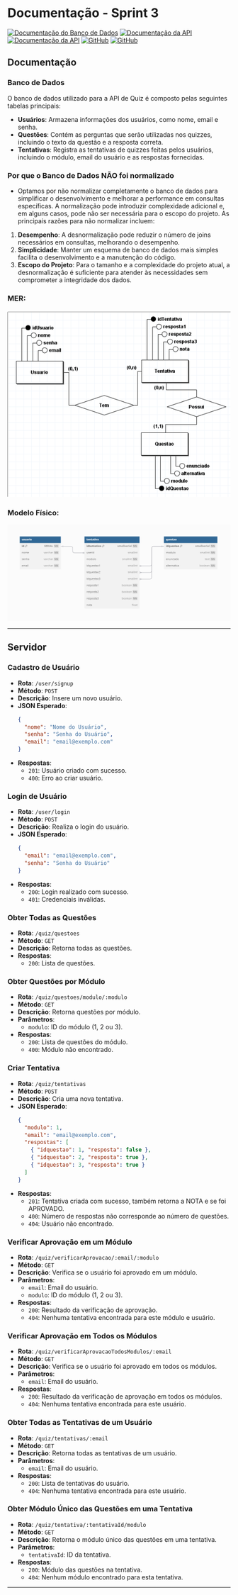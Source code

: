 
# Documentação -  Sprint 3

[![Documentação do Banco de Dados](https://img.shields.io/static/v1?style=for-the-badge&label=&color=black&logo=googledocs&message=Documentacao%20BD)](https://dbdocs.io/Hallwaytech%20Grupo/scrum-server?view=table_structure)
[![Documentação da API](https://img.shields.io/static/v1?style=for-the-badge&label=&color=black&logo=swagger&message=API%20Docs)](https://abp-2024-2-server.onrender.com/api-docs/)
[![Documentação da API](https://img.shields.io/static/v1?style=for-the-badge&label=&color=black&logo=openapiinitiative&message=Rest%20API%20Docs)](https://bump.sh/hallwaytech/doc/hallwayeducation)
[![GitHub](https://img.shields.io/static/v1?style=for-the-badge&label=&color=black&logo=github&message=C%C3%B3digo%20Fonte%20Front)](https://github.com/hallwaytechgrupo/ABP-2024-2/tree/desenvolvimento) 
[![GitHub](https://img.shields.io/static/v1?style=for-the-badge&label=&color=black&logo=github&message=C%C3%B3digo%20Fonte%20Servidor)](https://github.com/hallwaytechgrupo/ABP-2024-2-server) 

## Documentação

### Banco de Dados

O banco de dados utilizado para a API de Quiz é composto pelas seguintes tabelas principais:

- **Usuários**: Armazena informações dos usuários, como nome, email e senha.
- **Questões**: Contém as perguntas que serão utilizadas nos quizzes, incluindo o texto da questão e a resposta correta.
- **Tentativas**: Registra as tentativas de quizzes feitas pelos usuários, incluindo o módulo, email do usuário e as respostas fornecidas.

### Por que o Banco de Dados **NÃO** foi normalizado
- Optamos por não normalizar completamente o banco de dados para simplificar o desenvolvimento e melhorar a performance em consultas específicas. A normalização pode introduzir complexidade adicional e, em alguns casos, pode não ser necessária para o escopo do projeto. As principais razões para não normalizar incluem:
1. **Desempenho**: A desnormalização pode reduzir o número de joins necessários em consultas, melhorando o desempenho.
2. **Simplicidade**: Manter um esquema de banco de dados mais simples facilita o desenvolvimento e a manutenção do código.
3. **Escopo do Projeto**: Para o tamanho e a complexidade do projeto atual, a desnormalização é suficiente para atender às necessidades sem comprometer a integridade dos dados.


### MER: 

![MER](/content/sprint-03/mer.png)

### Modelo Físico:

![Modelo Físico](/content/sprint-03/fisico.png)

___________________________________________

## Servidor

### Cadastro de Usuário

- **Rota**: `/user/signup`
- **Método**: `POST`
- **Descrição**: Insere um novo usuário.
- **JSON Esperado**:
  ```json
  {
    "nome": "Nome do Usuário",
    "senha": "Senha do Usuário",
    "email": "email@exemplo.com"
  }
  ```
- **Respostas**:
  - `201`: Usuário criado com sucesso.
  - `400`: Erro ao criar usuário.

### Login de Usuário

- **Rota**: `/user/login`
- **Método**: `POST`
- **Descrição**: Realiza o login do usuário.
- **JSON Esperado**:
  ```json
  {
    "email": "email@exemplo.com",
    "senha": "Senha do Usuário"
  }
  ```
- **Respostas**:
  - `200`: Login realizado com sucesso.
  - `401`: Credenciais inválidas.

### Obter Todas as Questões

- **Rota**: `/quiz/questoes`
- **Método**: `GET`
- **Descrição**: Retorna todas as questões.
- **Respostas**:
  - `200`: Lista de questões.

### Obter Questões por Módulo

- **Rota**: `/quiz/questoes/modulo/:modulo`
- **Método**: `GET`
- **Descrição**: Retorna questões por módulo.
- **Parâmetros**:
  - `modulo`: ID do módulo (1, 2 ou 3).
- **Respostas**:
  - `200`: Lista de questões do módulo.
  - `400`: Módulo não encontrado.

### Criar Tentativa

- **Rota**: `/quiz/tentativas`
- **Método**: `POST`
- **Descrição**: Cria uma nova tentativa.
- **JSON Esperado**:
  ```json
  {
    "modulo": 1,
    "email": "email@exemplo.com",
    "respostas": [
      { "idquestao": 1, "resposta": false },
      { "idquestao": 2, "resposta": true },
      { "idquestao": 3, "resposta": true }
    ]
  }
  ```
- **Respostas**:
  - `201`: Tentativa criada com sucesso, também retorna a NOTA e se foi APROVADO.
  - `400`: Número de respostas não corresponde ao número de questões.
  - `404`: Usuário não encontrado.

### Verificar Aprovação em um Módulo

- **Rota**: `/quiz/verificarAprovacao/:email/:modulo`
- **Método**: `GET`
- **Descrição**: Verifica se o usuário foi aprovado em um módulo.
- **Parâmetros**:
  - `email`: Email do usuário.
  - `modulo`: ID do módulo (1, 2 ou 3).
- **Respostas**:
  - `200`: Resultado da verificação de aprovação.
  - `404`: Nenhuma tentativa encontrada para este módulo e usuário.

### Verificar Aprovação em Todos os Módulos

- **Rota**: `/quiz/verificarAprovacaoTodosModulos/:email`
- **Método**: `GET`
- **Descrição**: Verifica se o usuário foi aprovado em todos os módulos.
- **Parâmetros**:
  - `email`: Email do usuário.
- **Respostas**:
  - `200`: Resultado da verificação de aprovação em todos os módulos.
  - `404`: Nenhuma tentativa encontrada para este usuário.

### Obter Todas as Tentativas de um Usuário

- **Rota**: `/quiz/tentativas/:email`
- **Método**: `GET`
- **Descrição**: Retorna todas as tentativas de um usuário.
- **Parâmetros**:
  - `email`: Email do usuário.
- **Respostas**:
  - `200`: Lista de tentativas do usuário.
  - `404`: Nenhuma tentativa encontrada para este usuário.

### Obter Módulo Único das Questões em uma Tentativa

- **Rota**: `/quiz/tentativa/:tentativaId/modulo`
- **Método**: `GET`
- **Descrição**: Retorna o módulo único das questões em uma tentativa.
- **Parâmetros**:
  - `tentativaId`: ID da tentativa.
- **Respostas**:
  - `200`: Módulo das questões na tentativa.
  - `404`: Nenhum módulo encontrado para esta tentativa.

___________________________________________

